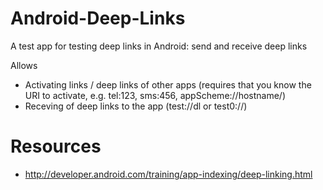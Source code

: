 # Android-Deep-Links
A test app for testing deep links in Android: send and receive deep links

Allows
- Activating links / deep links of other apps (requires that you know the URI to activate, e.g. tel:123, sms:456, appScheme://hostname/)
- Receving of deep links to the app (test://dl or test0://)


# Resources
- http://developer.android.com/training/app-indexing/deep-linking.html
